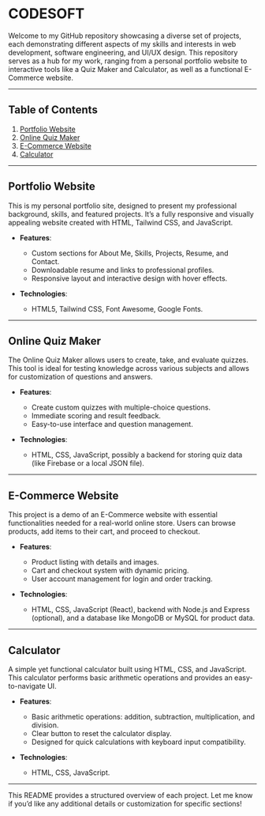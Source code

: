 # CODESOFT

Welcome to my GitHub repository showcasing a diverse set of projects, each demonstrating different aspects of my skills and interests in web development, software engineering, and UI/UX design. This repository serves as a hub for my work, ranging from a personal portfolio website to interactive tools like a Quiz Maker and Calculator, as well as a functional E-Commerce website.

---

## Table of Contents

1. [Portfolio Website](#portfolio-website)
2. [Online Quiz Maker](#online-quiz-maker)
3. [E-Commerce Website](#e-commerce-website)
4. [Calculator](#calculator)

---

## Portfolio Website

This is my personal portfolio site, designed to present my professional background, skills, and featured projects. It’s a fully responsive and visually appealing website created with HTML, Tailwind CSS, and JavaScript.

- **Features**:
  - Custom sections for About Me, Skills, Projects, Resume, and Contact.
  - Downloadable resume and links to professional profiles.
  - Responsive layout and interactive design with hover effects.

- **Technologies**:
  - HTML5, Tailwind CSS, Font Awesome, Google Fonts.
---

## Online Quiz Maker

The Online Quiz Maker allows users to create, take, and evaluate quizzes. This tool is ideal for testing knowledge across various subjects and allows for customization of questions and answers.

- **Features**:
  - Create custom quizzes with multiple-choice questions.
  - Immediate scoring and result feedback.
  - Easy-to-use interface and question management.

- **Technologies**:
  - HTML, CSS, JavaScript, possibly a backend for storing quiz data (like Firebase or a local JSON file).


---

## E-Commerce Website

This project is a demo of an E-Commerce website with essential functionalities needed for a real-world online store. Users can browse products, add items to their cart, and proceed to checkout.

- **Features**:
  - Product listing with details and images.
  - Cart and checkout system with dynamic pricing.
  - User account management for login and order tracking.

- **Technologies**:
  - HTML, CSS, JavaScript (React), backend with Node.js and Express (optional), and a database like MongoDB or MySQL for product data.

---

## Calculator

A simple yet functional calculator built using HTML, CSS, and JavaScript. This calculator performs basic arithmetic operations and provides an easy-to-navigate UI.

- **Features**:
  - Basic arithmetic operations: addition, subtraction, multiplication, and division.
  - Clear button to reset the calculator display.
  - Designed for quick calculations with keyboard input compatibility.

- **Technologies**:
  - HTML, CSS, JavaScript.

---


This README provides a structured overview of each project. Let me know if you’d like any additional details or customization for specific sections!

